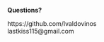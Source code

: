 <p><strong>Questions?</strong></p>
<div>
  <div>
    <i class="fa fa-github fa-lg left"></i> https://github.com/lvaldovinos
  </div>
  <div>
    <i class="fa fa-google fa-lg left"></i> lastkiss115@gmail.com
  </div>
</div>
